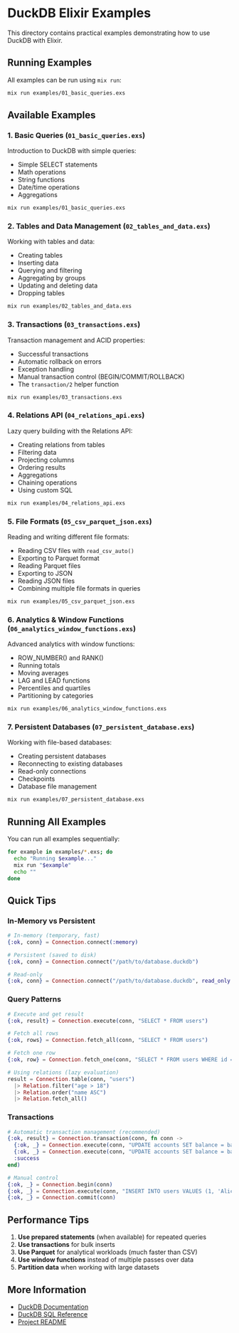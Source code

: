# DuckDB Elixir Examples

This directory contains practical examples demonstrating how to use DuckDB with Elixir.

## Running Examples

All examples can be run using `mix run`:

```bash
mix run examples/01_basic_queries.exs
```

## Available Examples

### 1. Basic Queries (`01_basic_queries.exs`)
Introduction to DuckDB with simple queries:
- Simple SELECT statements
- Math operations
- String functions
- Date/time operations
- Aggregations

```bash
mix run examples/01_basic_queries.exs
```

### 2. Tables and Data Management (`02_tables_and_data.exs`)
Working with tables and data:
- Creating tables
- Inserting data
- Querying and filtering
- Aggregating by groups
- Updating and deleting data
- Dropping tables

```bash
mix run examples/02_tables_and_data.exs
```

### 3. Transactions (`03_transactions.exs`)
Transaction management and ACID properties:
- Successful transactions
- Automatic rollback on errors
- Exception handling
- Manual transaction control (BEGIN/COMMIT/ROLLBACK)
- The `transaction/2` helper function

```bash
mix run examples/03_transactions.exs
```

### 4. Relations API (`04_relations_api.exs`)
Lazy query building with the Relations API:
- Creating relations from tables
- Filtering data
- Projecting columns
- Ordering results
- Aggregations
- Chaining operations
- Using custom SQL

```bash
mix run examples/04_relations_api.exs
```

### 5. File Formats (`05_csv_parquet_json.exs`)
Reading and writing different file formats:
- Reading CSV files with `read_csv_auto()`
- Exporting to Parquet format
- Reading Parquet files
- Exporting to JSON
- Reading JSON files
- Combining multiple file formats in queries

```bash
mix run examples/05_csv_parquet_json.exs
```

### 6. Analytics & Window Functions (`06_analytics_window_functions.exs`)
Advanced analytics with window functions:
- ROW_NUMBER() and RANK()
- Running totals
- Moving averages
- LAG and LEAD functions
- Percentiles and quartiles
- Partitioning by categories

```bash
mix run examples/06_analytics_window_functions.exs
```

### 7. Persistent Databases (`07_persistent_database.exs`)
Working with file-based databases:
- Creating persistent databases
- Reconnecting to existing databases
- Read-only connections
- Checkpoints
- Database file management

```bash
mix run examples/07_persistent_database.exs
```

## Running All Examples

You can run all examples sequentially:

```bash
for example in examples/*.exs; do
  echo "Running $example..."
  mix run "$example"
  echo ""
done
```

## Quick Tips

### In-Memory vs Persistent
```elixir
# In-memory (temporary, fast)
{:ok, conn} = Connection.connect(:memory)

# Persistent (saved to disk)
{:ok, conn} = Connection.connect("/path/to/database.duckdb")

# Read-only
{:ok, conn} = Connection.connect("/path/to/database.duckdb", read_only: true)
```

### Query Patterns
```elixir
# Execute and get result
{:ok, result} = Connection.execute(conn, "SELECT * FROM users")

# Fetch all rows
{:ok, rows} = Connection.fetch_all(conn, "SELECT * FROM users")

# Fetch one row
{:ok, row} = Connection.fetch_one(conn, "SELECT * FROM users WHERE id = 1")

# Using relations (lazy evaluation)
result = Connection.table(conn, "users")
  |> Relation.filter("age > 18")
  |> Relation.order("name ASC")
  |> Relation.fetch_all()
```

### Transactions
```elixir
# Automatic transaction management (recommended)
{:ok, result} = Connection.transaction(conn, fn conn ->
  {:ok, _} = Connection.execute(conn, "UPDATE accounts SET balance = balance - 100 WHERE id = 1")
  {:ok, _} = Connection.execute(conn, "UPDATE accounts SET balance = balance + 100 WHERE id = 2")
  :success
end)

# Manual control
{:ok, _} = Connection.begin(conn)
{:ok, _} = Connection.execute(conn, "INSERT INTO users VALUES (1, 'Alice')")
{:ok, _} = Connection.commit(conn)
```

## Performance Tips

1. **Use prepared statements** (when available) for repeated queries
2. **Use transactions** for bulk inserts
3. **Use Parquet** for analytical workloads (much faster than CSV)
4. **Use window functions** instead of multiple passes over data
5. **Partition data** when working with large datasets

## More Information

- [DuckDB Documentation](https://duckdb.org/docs/)
- [DuckDB SQL Reference](https://duckdb.org/docs/sql/introduction)
- [Project README](../README.md)

